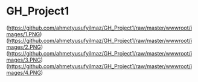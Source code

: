 # GH_Project1



(https://github.com/ahmetyusufyilmaz/GH_Project1/raw/master/wwwroot/images/1.PNG)
(https://github.com/ahmetyusufyilmaz/GH_Project1/raw/master/wwwroot/images/2.PNG)
(https://github.com/ahmetyusufyilmaz/GH_Project1/raw/master/wwwroot/images/3.PNG)
(https://github.com/ahmetyusufyilmaz/GH_Project1/raw/master/wwwroot/images/4.PNG)
